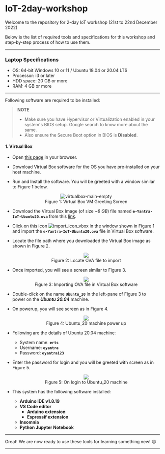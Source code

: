 # IoT-2day-workshop
Welcome to the repository for 2-day IoT workshop (21st to 22nd December 2022) 

Below is the list of required tools and specifications for this workshop and step-by-step process of how to use them.

---

### Laptop Specifications

- OS: 64-bit Windows 10 or 11 / Ubuntu 18.04 or 20.04 LTS
- Processor: i3 or later
- HDD space: 20 GB or more
- RAM: 4 GB or more



---

Following software are required to be installed:

> **NOTE**
>
> - Make sure you have Hypervisor or Virtualization enabled in your system's BIOS setup. Google search to know more about the same.
> - Also ensure the Secure Boot option in BIOS is **Disabled**.

#### 1. Virtual Box

- Open [this page](https://www.virtualbox.org/wiki/Downloads) in your browser.

- Download Virtual Box software for the OS you have pre-installed on your host machine.

- Run and Install the software. You will be greeted with a window similar to Figure 1 below.

  <center><img src="https://raw.githubusercontent.com/kalindkaria/typora-md-assets/master/iot_2day_workshop_dec_22/assets/1_vbox_startup.png" alt="virtualbox-main-empty"></center>

  <center>Figure 1: Virtual Box VM Greeting Screen</center>

- Download the Virtual Box Image (of size *~8 GB*) file named **`e-Yantra-IoT-Ubuntu20.ova`** from this [link](https://drive.google.com/file/d/1S22zLiiUgQFrd_h7EdnWI2__faaD8CX-/view?usp=sharing).

- Click on this icon ![import_icon_vbox](https://raw.githubusercontent.com/kalindkaria/typora-md-assets/master/functional_weeder/assets/task_0/vbox_sw/import_icon_vbox.png) in the window shown in Figure 1 and import the **`e-Yantra-IoT-Ubuntu20.ova`** file in Virtual Box software.

- Locate the file path where you downloaded the Virtual Box image as shown in Figure 2.

  <center><img src="https://raw.githubusercontent.com/kalindkaria/typora-md-assets/master/iot_2day_workshop_dec_22/assets/2_vbox_import_ova.png"></center>

  <center>Figure 2: Locate OVA file to import</center>

- Once imported, you will see a screen similar to Figure 3.

  <center><img src="https://raw.githubusercontent.com/kalindkaria/typora-md-assets/master/iot_2day_workshop_dec_22/assets/3_vbox_after_ova_import.png"></center>

  <center>Figure 3:  Importing OVA file in Virtual Box software</center>

- Double-click on the name **`Ubuntu_20`** in the left-pane of Figure 3 to power on the ***Ubuntu 20.04*** machine.

- On powerup, you will see screen as in Figure 4.

  <center><img src="https://raw.githubusercontent.com/kalindkaria/typora-md-assets/master/iot_2day_workshop_dec_22/assets/4_vbox_start_given_vm.png"></center>

  <center>Figure 4: Ubuntu_20 machine power up</center>

- Following are the details of Ubuntu 20.04 machine:

  - System name: **`erts`**
  - Username: **`eyantra`**
  - Password: **`eyantra123`**

- Enter the password for login and you will be greeted with screen as in Figure 5.

  <center><img src="https://raw.githubusercontent.com/kalindkaria/typora-md-assets/master/iot_2day_workshop_dec_22/assets/5_vbox_vm_booted.png"></center>

  <center>Figure 5: On login to Ubuntu_20 machine</center>

- This system has the following software installed:

  - **Arduino IDE v1.8.19**
  - **VS Code editor**
    - **Arduino extension**
    - **Espressif extension**
  - **Insomnia**
  - **Python Jupyter Notebook**

---

Great! We are now ready to use these tools for learning something new! :smile:

---
